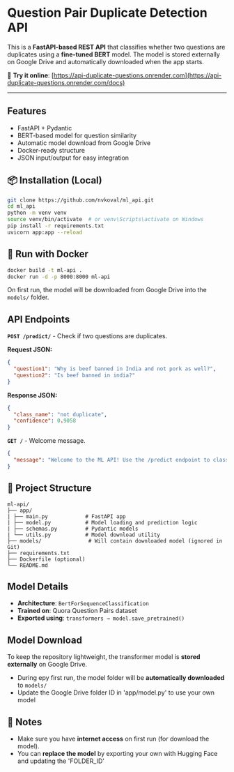 # Question Pair Duplicate Detection API
This is a **FastAPI-based REST API** that classifies whether two questions are duplicates using a **fine-tuned BERT** model. The model is stored externally on Google Drive and automatically downloaded when the app starts.

🔗 **Try it online**: [https://api-duplicate-questions.onrender.com](https://api-duplicate-questions.onrender.com/docs)

---

## Features
- FastAPI + Pydantic
- BERT-based model for question similarity
- Automatic model download from Google Drive
- Docker-ready structure
- JSON input/output for easy integration

## 📦 Installation (Local)
```sh
git clone https://github.com/nvkoval/ml_api.git
cd ml_api
python -m venv venv
source venv/bin/activate  # or venv\Scripts\activate on Windows
pip install -r requirements.txt
uvicorn app:app --reload
```

## 🐳 Run with Docker
```sh
docker build -t ml-api .
docker run -d -p 8000:8000 ml-api
```
On first run, the model will be downloaded from Google Drive into the `models/` folder.

## API Endpoints
**`POST /predict/`** - Check if two questions are duplicates.

**Request JSON:**
```json
{
  "question1": "Why is beef banned in India and not pork as well?",
  "question2": "Is beef banned in india?"
}
```

**Response JSON:**
```json
{
  "class_name": "not duplicate",
  "confidence": 0.9058
}
```

**`GET /`** - Welcome message.
```json
{
  "message": "Welcome to the ML API! Use the /predict endpoint to classify question pairs."
}
```

## 📁 Project Structure
```
ml-api/
├── app/
| ├── main.py            # FastAPI app
| ├── model.py           # Model loading and prediction logic
| ├── schemas.py         # Pydantic models
| └── utils.py           # Model download utility
├── models/               # Will contain downloaded model (ignored in Git)
├── requirements.txt
├── Dockerfile (optional)
└── README.md
```

## Model Details
- **Architecture**: `BertForSequenceClassification`
- **Trained on**: Quora Question Pairs dataset
- **Exported using**: `transformers → model.save_pretrained()`

## Model Download
To keep the repository lightweight, the transformer model is **stored externally** on Google Drive.
- During еру first run, the model folder will be **automatically downloaded** to `models/`
- Update the Google Drive folder ID in 'app/model.py' to use your own model

## 📌 Notes
- Make sure you have **internet access** on first run (for download the model).
- You can **replace the model** by exporting your own with Hugging Face and updating the 'FOLDER_ID'
